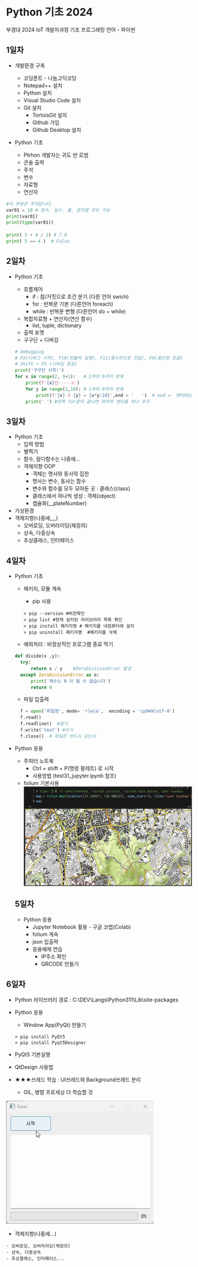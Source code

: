 # Python 기초 2024
부경대 2024 IoT 개발자과정 기초 프로그래밍 언어 - 파이썬

## 1일차
- 개발환경 구축
  - 코딩폰트 - 나눔고딕코딩
  - Notepad++ 설치
  - Python 설치
  - Visual Studio Code 설치
  - Git 설치
    - TortoisGit 설치
    - Github 가입
    - Github Desktop 설치

- Python 기초
  - Ptrhon 개발자는 귀도 반 로썸 
  - 콘솔 출력
  - 주석      
  - 변수
  - 자료형
  - 연산자

```Python
#이 부분은 주석입니다.
var01 = 10 # 정수, 실수, 불, 문자열 모두 가능
print(var01)
print(type(var01))

print( 5 + 4 / 2) # 7.0
print( 5 == 4 )  # False
```

## 2일차
- Python 기초
  - 흐름제어
    - if : 참/거짓으로 조건 분기 (다른 언어 swich)
    - for : 반복문 기본 (다른언어 foreach)
    - while : 반복문 변형 (다른언어 do ~ while)
  - 복합자료형 + 연산자(연산 함수)
    - list, tuple, dictionary
  - 출력 포맷
  - 구구단 + 디버깅

  ```Python
  # debugging
  # F5(디버그 시작), F10(한줄씩 실행), F11(함수안으로 진입), F9(중단점 토글)
  # Shift + F5 (디버깅 종료)
  print('구구단 시작!')
  for x in range(2, 9+1):   # 2부터 9까지 반복
      print(f'{x}단----->')
      for y in range(1,10): # 1부터 9까지 반복
          print(f'{x} X {y} = {x*y:2d}',end = '   ')  # end =  엔터대신 공백으로 변경
      print(' ') #안쪽 for문이 끝나면 마지막 엔터를 하나 추가
    ```

## 3일차
- Python 기초
  - 입력 방법
  - 별찍기
  - 함수, 람다함수는 나중에...
  - 객체지향 OOP
     - 객체는 명사와 동사의 집한
     - 명사는 변수, 동사는 함수
     - 변수와 함수를 모두 모아둔 곳 : 클래스(class)
     - 클래스에서 하나씩 생성 : 객체(object)
     - 캡슐화(__plateNumber)
- 가상환경    
- 객체지향(나중에,,,,)
  - 오버로딩, 오버라이딩(재정의)
  - 상속, 다중상속
  - 추상클래스, 인터페이스

## 4일차
- Python 기초
  - 패키지, 모듈 계속
    - pip 사용

    ```shell
    > pip --version #버전확인
    > pip list #현재 설치된 라이브러리 목록 확인
    > pip install 패키지명 # 패키지를 내컴퓨터에 설치
    > pip uninstall 패키지명  #패키지를 삭제
    ```
  - 예외처리 : 비정상적인 프로그램 종료 막기

  ```python
  def divide(x ,y):
    try:
        return x / y    #ZeroDivisionError 발생
    except ZeroDivisionError as e:
        print('제수는 0 이 될 수 없습니다')
        return 0
  
  ```
  - 파일 입출력

  ```python
    f = open('파일명', mode= 'r|w|a',  encoding = 'cp949|utf-8')
    f.read()
    f.readline()  #읽기
    f.write('text') #쓰기 
    f.close()  # 파일은 반드시 닫는다
  ```
 
- Python 응용
  - 주피터 노트북
     - Ctrl + shift + P(명령 팔레트) 로 시작
     - 사용방법 (test31_jupyter.ipynb 참조)
  - folium 기본사용
  ![folium사용법](https://raw.githubusercontent.com/Juhyi/basic-python-2024/main/imges/python_001.png)



  ## 5일차
  - Python 응용
    - Jupyter  Notebook 활용 - 구글 코랩(Colab)
    - folium 계속
    - json 입출력
    - 응용예제 연습
      - IP주소 확인
      - QRCODE 만들기

 ## 6일차
 - Python 라이브러리 경로 : C:\DEV\Langs\Python311\Lib\site-packages
  - Python 응용
    - Window App(PyQt) 만들기

    ```shell
    > pip install PyQt5
    > pip install Pyqt5Designer
    ```

   - PyQt5 기본실행
   - QtDesign 사용법
   - ★★★쓰레드 학습 : UI쓰레드와 Background쓰레드 분리
        
        
        -  GIL, 병렬 프로세싱 더 학습할 것
        
   ![쓰레드 예제](https://raw.githubusercontent.com/Juhyi/basic-python-2024/main/imges/python_003.gif)
      



   
   - 객체지향(나중에...)

  
    - 오버로딩, 오버라이딩(재정의)
    - 상속, 다중상속
    - 추상클래스, 인터페이스...
